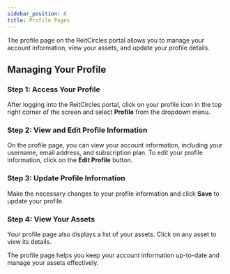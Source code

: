 ```yaml
---
sidebar_position: 6
title: Profile Pages
---
```



The profile page on the ReitCircles portal allows you to manage your account information, view your assets, and update your profile details.

## Managing Your Profile

### Step 1: Access Your Profile

After logging into the ReitCircles portal, click on your profile icon in the top right corner of the screen and select **Profile** from the dropdown menu.



### Step 2: View and Edit Profile Information

On the profile page, you can view your account information, including your username, email address, and subscription plan. To edit your profile information, click on the **Edit Profile** button.


### Step 3: Update Profile Information

Make the necessary changes to your profile information and click **Save** to update your profile.


### Step 4: View Your Assets

Your profile page also displays a list of your assets. Click on any asset to view its details.


The profile page helps you keep your account information up-to-date and manage your assets effectively.
